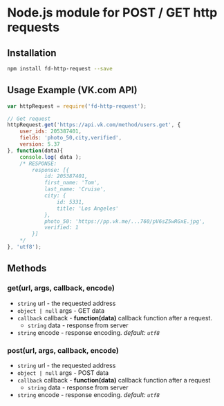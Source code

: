 # Node.js module for POST / GET http requests

## Installation
```sh
npm install fd-http-request --save
```

## Usage Example (VK.com API)
```js
var httpRequest = require('fd-http-request');

// Get request
httpRequest.get('https://api.vk.com/method/users.get', {
    user_ids: 205387401,
    fields: 'photo_50,city,verified',
    version: 5.37
}, function(data){
    console.log( data );
    /* RESPONSE:
        response: [{
            id: 205387401,
            first_name: 'Tom',
            last_name: 'Cruise',
            city: {
                id: 5331,
                title: 'Los Angeles'
            },
            photo_50: 'https://pp.vk.me/...760/pV6sZ5wRGxE.jpg',
            verified: 1
        }]
    */
}, 'utf8');
```

## Methods
### get(url, args, callback, encode)
* `string` url - the requested address
* `object | null` args - GET data
* `callback` callback - **function(data)** callback function after a request.
    * `string` data - response from server
* `string` encode - response encoding. _default: `utf8`_

### post(url, args, callback, encode)
* `string` url - the requested address
* `object | null` args - POST data
* `callback` callback - **function(data)** callback function after a request
    * `string` data - response from server
* `string` encode - response encoding. _default: `utf8`_